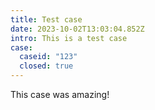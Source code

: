 ```yaml
---
title: Test case
date: 2023-10-02T13:03:04.852Z
intro: This is a test case
case:
  caseid: "123"
  closed: true
---
```

T﻿his case was amazing!